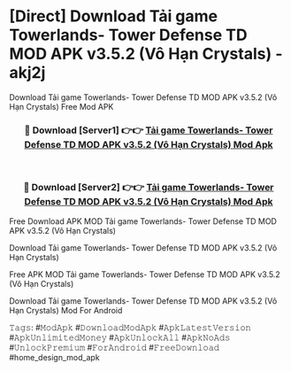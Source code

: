 # [Direct] Download Tải game Towerlands- Tower Defense TD MOD APK v3.5.2 (Vô Hạn Crystals) - akj2j
Download Tải game Towerlands- Tower Defense TD MOD APK v3.5.2 (Vô Hạn Crystals) Free Mod APK

<div align="center">
<h3>🔴 Download [Server1] 👉👉 <a href="https://apk-comot.site?title=Tải_game_Towerlands-_Tower_Defense_TD_MOD_APK_v3.5.2_(Vô_Hạn_Crystals)">Tải game Towerlands- Tower Defense TD MOD APK v3.5.2 (Vô Hạn Crystals) Mod Apk</a></h3><br>

<h3>🔴 Download [Server2] 👉👉 <a href="https://apk-comot.site?title=Tải_game_Towerlands-_Tower_Defense_TD_MOD_APK_v3.5.2_(Vô_Hạn_Crystals)">Tải game Towerlands- Tower Defense TD MOD APK v3.5.2 (Vô Hạn Crystals) Mod Apk</a></h3>
</div>


Free Download APK MOD Tải game Towerlands- Tower Defense TD MOD APK v3.5.2 (Vô Hạn Crystals)

Download Tải game Towerlands- Tower Defense TD MOD APK v3.5.2 (Vô Hạn Crystals) 

Free APK MOD Tải game Towerlands- Tower Defense TD MOD APK v3.5.2 (Vô Hạn Crystals) 

Download Tải game Towerlands- Tower Defense TD MOD APK v3.5.2 (Vô Hạn Crystals) Mod For Android

𝚃𝚊𝚐𝚜: #𝙼𝚘𝚍𝙰𝚙𝚔 #𝙳𝚘𝚠𝚗𝚕𝚘𝚊𝚍𝙼𝚘𝚍𝙰𝚙𝚔 #𝙰𝚙𝚔𝙻𝚊𝚝𝚎𝚜𝚝𝚅𝚎𝚛𝚜𝚒𝚘𝚗 #𝙰𝚙𝚔𝚄𝚗𝚕𝚒𝚖𝚒𝚝𝚎𝚍𝙼𝚘𝚗𝚎𝚢 #𝙰𝚙𝚔𝚄𝚗𝚕𝚘𝚌𝚔𝙰𝚕𝚕 #𝙰𝚙𝚔𝙽𝚘𝙰𝚍𝚜 #𝚄𝚗𝚕𝚘𝚌𝚔𝙿𝚛𝚎𝚖𝚒𝚞𝚖 #𝙵𝚘𝚛𝙰𝚗𝚍𝚛𝚘𝚒𝚍 #𝙵𝚛𝚎𝚎𝙳𝚘𝚠𝚗𝚕𝚘𝚊𝚍 #home_design_mod_apk